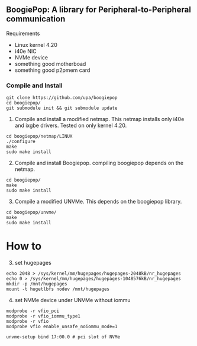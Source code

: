

## BoogiePop: A library for Peripheral-to-Peripheral communication

Requirements
- Linux kernel 4.20
- i40e NIC
- NVMe device
- something good motherboad
- something good p2pmem card




### Compile and Install

```shell-session
git clone https://github.com/upa/boogiepop
cd boogiepop/
git submodule init && git submodule update
```


1. Compile and install a modified netmap. This netmap installs only
i40e and ixgbe drivers. Tested on only kernel 4.20.

```shell-session
cd boogiepop/netmap/LINUX
./configure
make
sudo make install
```


2. Compile and install Boogiepop. compiling boogiepop depends on the
netmap.

```shell-session
cd boogiepop/
make
sudo make install
```


3. Compile a modified UNVMe. This depends on the boogiepop library.

```shell-session
cd boogiepop/unvme/
make
sudo make install
```



# How to

3. set hugepages
```
echo 2048 > /sys/kernel/mm/hugepages/hugepages-2048kB/nr_hugepages
echo 0 > /sys/kernel/mm/hugepages/hugepages-1048576kB/nr_hugepages
mkdir -p /mnt/hugepages
mount -t hugetlbfs nodev /mnt/hugepages
```


4. set NVMe device under UNVMe without iommu

```shell-session
modprobe -r vfio_pci
modprobe -r vfio_iommu_type1
modprobe -r vfio
modprobe vfio enable_unsafe_noiommu_mode=1

unvme-setup bind 17:00.0 # pci slot of NVMe
```
